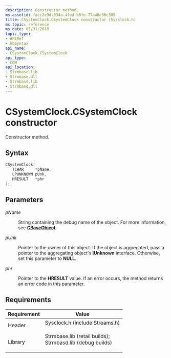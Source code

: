```yaml
---
description: Constructor method.
ms.assetid: facc2c9d-034a-4fed-b6fe-77a40e36c305
title: CSystemClock.CSystemClock constructor (Sysclock.h)
ms.topic: reference
ms.date: 05/31/2018
topic_type: 
- APIRef
- kbSyntax
api_name: 
- CSystemClock.CSystemClock
api_type: 
- COM
api_location: 
- Strmbase.lib
- Strmbase.dll
- Strmbasd.lib
- Strmbasd.dll
---
```


# CSystemClock.CSystemClock constructor

Constructor method.

## Syntax


```C++
CSystemClock(
   TCHAR     *pName,
   LPUNKNOWN pUnk,
   HRESULT   *phr
);
```



## Parameters

<dl> <dt>

*pName* 
</dt> <dd>

String containing the debug name of the object. For more information, see [**CBaseObject**](cbaseobject.md).

</dd> <dt>

*pUnk* 
</dt> <dd>

Pointer to the owner of this object. If the object is aggregated, pass a pointer to the aggregating object's **IUnknown** interface. Otherwise, set this parameter to **NULL**.

</dd> <dt>

*phr* 
</dt> <dd>

Pointer to the **HRESULT** value. If an error occurs, the method returns an error code in this parameter.

</dd> </dl>

## Requirements



| Requirement | Value |
|--------------------|--------------------------------------------------------------------------------------------------------------------------------------------------------------------------------------------|
| Header<br/>  | <dl> <dt>Sysclock.h (include Streams.h)</dt> </dl>                                                                                  |
| Library<br/> | <dl> <dt>Strmbase.lib (retail builds); </dt> <dt>Strmbasd.lib (debug builds)</dt> </dl> |



 

 




